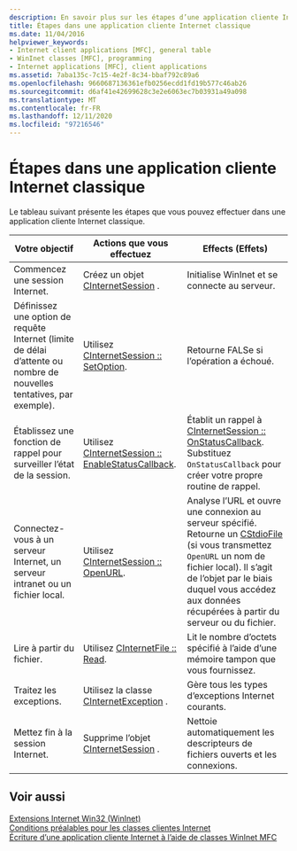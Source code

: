 ```yaml
---
description: En savoir plus sur les étapes d’une application cliente Internet classique
title: Étapes dans une application cliente Internet classique
ms.date: 11/04/2016
helpviewer_keywords:
- Internet client applications [MFC], general table
- WinInet classes [MFC], programming
- Internet applications [MFC], client applications
ms.assetid: 7aba135c-7c15-4e2f-8c34-bbaf792c89a6
ms.openlocfilehash: 9660687136361efb0256ecdd1fd19b577c46ab26
ms.sourcegitcommit: d6af41e42699628c3e2e6063ec7b03931a49a098
ms.translationtype: MT
ms.contentlocale: fr-FR
ms.lasthandoff: 12/11/2020
ms.locfileid: "97216546"
---
```

# <a name="steps-in-a-typical-internet-client-application"></a>Étapes dans une application cliente Internet classique

Le tableau suivant présente les étapes que vous pouvez effectuer dans une application cliente Internet classique.

|Votre objectif|Actions que vous effectuez|Effects (Effets)|
|---------------|----------------------|-------------|
|Commencez une session Internet.|Créez un objet [CInternetSession](../mfc/reference/cinternetsession-class.md) .|Initialise WinInet et se connecte au serveur.|
|Définissez une option de requête Internet (limite de délai d’attente ou nombre de nouvelles tentatives, par exemple).|Utilisez [CInternetSession :: SetOption](../mfc/reference/cinternetsession-class.md#setoption).|Retourne FALSe si l’opération a échoué.|
|Établissez une fonction de rappel pour surveiller l’état de la session.|Utilisez [CInternetSession :: EnableStatusCallback](../mfc/reference/cinternetsession-class.md#enablestatuscallback).|Établit un rappel à [CInternetSession :: OnStatusCallback](../mfc/reference/cinternetsession-class.md#onstatuscallback). Substituez `OnStatusCallback` pour créer votre propre routine de rappel.|
|Connectez-vous à un serveur Internet, un serveur intranet ou un fichier local.|Utilisez [CInternetSession :: OpenURL](../mfc/reference/cinternetsession-class.md#openurl).|Analyse l’URL et ouvre une connexion au serveur spécifié. Retourne un [CStdioFile](../mfc/reference/cstdiofile-class.md) (si vous transmettez `OpenURL` un nom de fichier local). Il s’agit de l’objet par le biais duquel vous accédez aux données récupérées à partir du serveur ou du fichier.|
|Lire à partir du fichier.|Utilisez [CInternetFile :: Read](../mfc/reference/cinternetfile-class.md#read).|Lit le nombre d’octets spécifié à l’aide d’une mémoire tampon que vous fournissez.|
|Traitez les exceptions.|Utilisez la classe [CInternetException](../mfc/reference/cinternetexception-class.md) .|Gère tous les types d’exceptions Internet courants.|
|Mettez fin à la session Internet.|Supprime l’objet [CInternetSession](../mfc/reference/cinternetsession-class.md) .|Nettoie automatiquement les descripteurs de fichiers ouverts et les connexions.|

## <a name="see-also"></a>Voir aussi

[Extensions Internet Win32 (WinInet)](../mfc/win32-internet-extensions-wininet.md)<br/>
[Conditions préalables pour les classes clientes Internet](../mfc/prerequisites-for-internet-client-classes.md)<br/>
[Écriture d’une application cliente Internet à l’aide de classes WinInet MFC](../mfc/writing-an-internet-client-application-using-mfc-wininet-classes.md)
